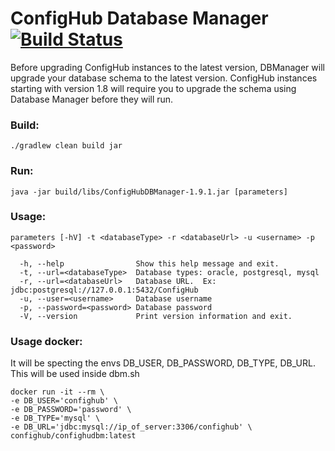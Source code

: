 # ConfigHub Database Manager [![Build Status](https://travis-ci.org/ConfigHubPub/Database-Manager.svg?branch=master)](https://travis-ci.org/ConfigHubPub/Database-Manager)

Before upgrading ConfigHub instances to the latest version, DBManager will upgrade your database schema to the
latest version.  ConfigHub instances starting with version 1.8 will require you to upgrade the schema using
Database Manager before they will run.

### Build:
`./gradlew clean build jar`

### Run:
`java -jar build/libs/ConfigHubDBManager-1.9.1.jar [parameters]`

### Usage: 
`parameters [-hV] -t <databaseType> -r <databaseUrl> -u <username> -p <password>`

```
  -h, --help                Show this help message and exit.
  -t, --url=<databaseType>  Database types: oracle, postgresql, mysql
  -r, --url=<databaseUrl>   Database URL.  Ex: jdbc:postgresql://127.0.0.1:5432/ConfigHub
  -u, --user=<username>     Database username  
  -p, --password=<password> Database password
  -V, --version             Print version information and exit.
```

### Usage docker:

It will be specting the envs DB_USER, DB_PASSWORD, DB_TYPE, DB_URL. This will be used inside dbm.sh

```
docker run -it --rm \
-e DB_USER='confighub' \
-e DB_PASSWORD='password' \
-e DB_TYPE='mysql' \
-e DB_URL='jdbc:mysql://ip_of_server:3306/confighub' \
confighub/confighudbm:latest
```

